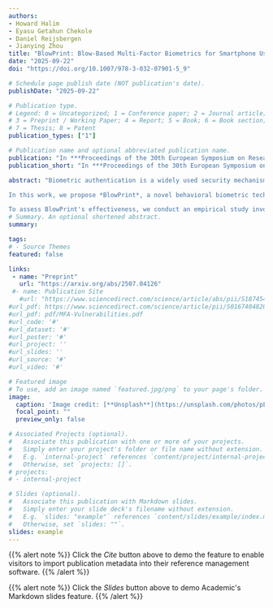 ```yaml
---
authors:
- Howard Halim
- Eyasu Getahun Chekole
- Daniel Reijsbergen 
- Jianying Zhou
title: "BlowPrint: Blow-Based Multi-Factor Biometrics for Smartphone User Authentication"
date: "2025-09-22"
doi: "https://doi.org/10.1007/978-3-032-07901-5_9"

# Schedule page publish date (NOT publication's date).
publishDate: "2025-09-22"

# Publication type.
# Legend: 0 = Uncategorized; 1 = Conference paper; 2 = Journal article;
# 3 = Preprint / Working Paper; 4 = Report; 5 = Book; 6 = Book section;
# 7 = Thesis; 8 = Patent
publication_types: ["1"]

# Publication name and optional abbreviated publication name.
publication: "In ***Proceedings of the 30th European Symposium on Research in Computer Security (ESORICS'25)***, Springer"
publication_short: "In ***Proceedings of the 30th European Symposium on Research in Computer Security (ESORICS'25)***, Springer" 

abstract: "Biometric authentication is a widely used security mechanism that leverages unique physiological or behavioral characteristics to authenticate users. In multi-factor biometrics (MFB), multiple biometric modalities, e.g.,  physiological and behavioral biometrics, are integrated to mitigate the limitations inherent in single-factor biometric systems. The primary research challenge within MFB lies in identifying novel behavioral techniques capable of meeting critical criteria, including high accuracy, high usability,  non-invasiveness, resilience against spoofing and other known attacks, and low use of computational resources. Despite ongoing advancements, current behavioral biometric techniques often fall short of fulfilling one or more of these requirements. <br/><br/> 

In this work, we propose *BlowPrint*, a novel behavioral biometric technique that allows us to authenticate users based on their phone blowing behaviors. In brief, we assume that the way users blow on a phone screen can produce distinctive acoustic patterns, which can serve as a unique behavioral biometric identifier for effective user identification or authentication. The acoustic features of blowing, such as differences in pattern, intensity, frequency, and timing, are unique to each person, making this technique highly accurate, non-invasive, and exceedingly robust against spoofing and other attacks. Moreover, it can be concurrently performed and seamlessly integrated with other physiological techniques, such as facial recognition, thereby enhancing usability. <br/><br/>

To assess BlowPrint's effectiveness, we conduct an empirical study involving 50 participants from whom we collect blow-acoustic and facial feature data in both sitting and standing modes. Subsequently, we compute the similarity scores of the blow-acoustic data using various time-series similarity algorithms, while we use a pretrained FaceNet-512 model for the facial recognition features. Finally, we combine the similarity scores of the two modalities through score-level fusion and compute the accuracy using a machine learning-based classifier. As a result, the proposed method demonstrates an accuracy of 99.35% for blow acoustics, 99.96% for facial recognition, and 99.82% for the combined approach. The experimental results demonstrate BlowPrint's high effectiveness in terms of authentication accuracy, spoofing attack resilience, usability, non-invasiveness, and other aspects."
# Summary. An optional shortened abstract.
summary: 

tags:
# - Source Themes
featured: false

links:
 - name: "Preprint"
   url: "https://arxiv.org/abs/2507.04126"
 #- name: Publication Site
   #url: "https://www.sciencedirect.com/science/article/abs/pii/S1874548221000238"
#url_pdf: https://www.sciencedirect.com/science/article/pii/S0167404820301061
#url_pdf: pdf/MFA-Vulnerabilities.pdf
#url_code: '#'
#url_dataset: '#'
#url_poster: '#'
#url_project: ''
#url_slides: ''
#url_source: '#'
#url_video: '#'

# Featured image
# To use, add an image named `featured.jpg/png` to your page's folder. 
image:
  caption: 'Image credit: [**Unsplash**](https://unsplash.com/photos/pLCdAaMFLTE)'
  focal_point: ""
  preview_only: false

# Associated Projects (optional).
#   Associate this publication with one or more of your projects.
#   Simply enter your project's folder or file name without extension.
#   E.g. `internal-project` references `content/project/internal-project/index.md`.
#   Otherwise, set `projects: []`.
# projects:
# - internal-project

# Slides (optional).
#   Associate this publication with Markdown slides.
#   Simply enter your slide deck's filename without extension.
#   E.g. `slides: "example"` references `content/slides/example/index.md`.
#   Otherwise, set `slides: ""`.
slides: example
---
```


{{% alert note %}}
Click the *Cite* button above to demo the feature to enable visitors to import publication metadata into their reference management software.
{{% /alert %}}

{{% alert note %}}
Click the *Slides* button above to demo Academic's Markdown slides feature.
{{% /alert %}}

